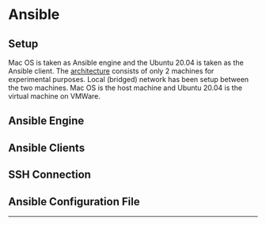 # Ansible

## Setup
Mac OS is taken as Ansible engine and the Ubuntu 20.04 is taken as the Ansible client. The [architecture](architecture.md) consists of only 2 machines for experimental purposes. Local (bridged) network has been setup between the two machines. Mac OS is the host machine and Ubuntu 20.04 is the virtual machine on VMWare.

## Ansible Engine

## Ansible Clients

## SSH Connection

## Ansible Configuration File


---
